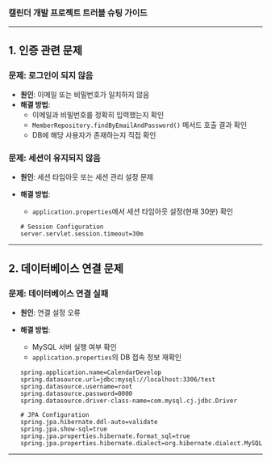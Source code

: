 ### 캘린더 개발 프로젝트 트러블 슈팅 가이드

---

##  1. 인증 관련 문제

###  문제: 로그인이 되지 않음
- **원인**: 이메일 또는 비밀번호가 일치하지 않음
- **해결 방법**:
    - 이메일과 비밀번호를 정확히 입력했는지 확인
    - `MemberRepository.findByEmailAndPassword()` 메서드 호출 결과 확인
    - DB에 해당 사용자가 존재하는지 직접 확인

###  문제: 세션이 유지되지 않음
- **원인**: 세션 타임아웃 또는 세션 관리 설정 문제
- **해결 방법**:
    - `application.properties`에서 세션 타임아웃 설정(현재 30분) 확인

  ```properties
  # Session Configuration
  server.servlet.session.timeout=30m
  ```

---

##  2. 데이터베이스 연결 문제

###  문제: 데이터베이스 연결 실패
- **원인**: 연결 설정 오류
- **해결 방법**:
    - MySQL 서버 실행 여부 확인
    - `application.properties`의 DB 접속 정보 재확인

  ```properties
  spring.application.name=CalendarDevelop
  spring.datasource.url=jdbc:mysql://localhost:3306/test
  spring.datasource.username=root
  spring.datasource.password=0000
  spring.datasource.driver-class-name=com.mysql.cj.jdbc.Driver
  
  # JPA Configuration
  spring.jpa.hibernate.ddl-auto=validate
  spring.jpa.show-sql=true
  spring.jpa.properties.hibernate.format_sql=true
  spring.jpa.properties.hibernate.dialect=org.hibernate.dialect.MySQLDialect
  ```

---
